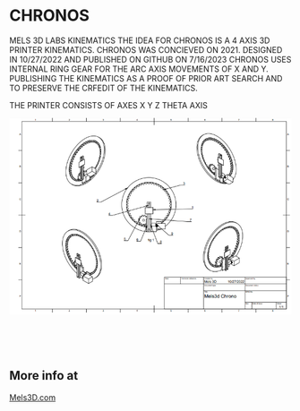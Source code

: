 # CHRONOS
MELS 3D LABS KINEMATICS
THE IDEA FOR CHRONOS IS A 4 AXIS 3D PRINTER KINEMATICS. CHRONOS WAS CONCIEVED ON 2021. DESIGNED IN 10/27/2022 AND PUBLISHED ON GITHUB ON 7/16/2023
CHRONOS USES INTERNAL RING GEAR FOR THE ARC AXIS MOVEMENTS OF X AND Y. 
PUBLISHING THE KINEMATICS AS A PROOF OF PRIOR ART SEARCH AND TO PRESERVE THE CRFEDIT OF THE KINEMATICS.


THE PRINTER CONSISTS OF AXES
X
Y
Z
THETA AXIS

![Mels 3D LABS CHRONOS](https://github.com/MELS3D/CHRONOS/blob/main/CORE/CHRONOS.jpg)


<br>
<br>
<br>

## More info at
[Mels3D.com](https://www.mels3d.com)
